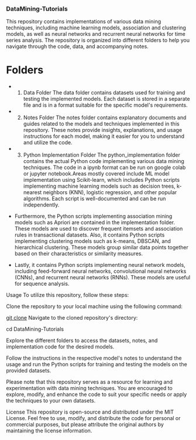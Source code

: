### DataMining-Tutorials 
This repository contains implementations of various data mining techniques, including machine learning models, association and clustering models, as well as neural networks and recurrent neural networks for time series analysis. The repository is organized into different folders to help you navigate through the code, data, and accompanying notes.

# Folders
- 1. Data Folder
The data folder contains datasets used for training and testing the implemented models. Each dataset is stored in a separate file and is in a format suitable for the specific model's requirements.

- 2. Notes Folder
The notes folder contains explanatory documents and guides related to the models and techniques implemented in this repository. These notes provide insights, explanations, and usage instructions for each model, making it easier for you to understand and utilize the code.

- 3. Python Implementation Folder
The python_implementation folder contains the actual Python code implementing various data mining techniques. The code in a ipynb format can be run on google colab or jupyter notebook.Areas mostly covered include ML model implementation using Scikit-learn, which includes Python scripts implementing machine learning models such as decision trees, k-nearest neighbors (KNN), logistic regression, and other popular algorithms. Each script is well-documented and can be run independently.

- Furthermore, the Python scripts implementing association mining models such as Apriori are contained in the implementation folder. These models are used to discover frequent itemsets and association rules in transactional datasets. Also, it contains Python scripts implementing clustering models such as k-means, DBSCAN, and hierarchical clustering. These models group similar data points together based on their characteristics or similarity measures.

- Lastly, it contains Python scripts implementing neural network models, including feed-forward neural networks, convolutional neural networks (CNNs), and recurrent neural networks (RNNs). These models are useful for sequence analysis.

Usage
To utilize this repository, follow these steps:

Clone the repository to your local machine using the following command:


[git clone](https://github.com/Balogunhabeeb14/DataMining-Tutorials.git)
Navigate to the cloned repository's directory:

cd DataMining-Tutorials

Explore the different folders to access the datasets, notes, and implementation code for the desired models.

Follow the instructions in the respective model's notes to understand the usage and run the Python scripts for training and testing the models on the provided datasets.

Please note that this repository serves as a resource for learning and experimentation with data mining techniques. You are encouraged to explore, modify, and enhance the code to suit your specific needs or apply the techniques to your own datasets.

License
This repository is open-source and distributed under the MIT License. Feel free to use, modify, and distribute the code for personal or commercial purposes, but please attribute the original authors by maintaining the license information.
